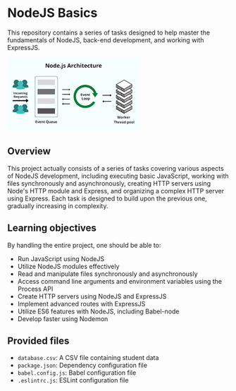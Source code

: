 # NodeJS Basics
This repository contains a series of tasks designed to help master the fundamentals of NodeJS, back-end development, and working with ExpressJS. 

![Node.JS architecture](image.png)

## Overview
This project actually consists of a series of tasks covering various aspects of NodeJS development, including executing basic JavaScript, working with files synchronously and asynchronously, creating HTTP servers using Node's HTTP module and Express, and organizing a complex HTTP server using Express. Each task is designed to build upon the previous one, gradually increasing in complexity.

## Learning objectives
By handling the entire project, one should be able to:
- Run JavaScript using NodeJS
- Utilize NodeJS modules effectively
- Read and manipulate files synchronously and asynchronously
- Access command line arguments and environment variables using the Process API
- Create HTTP servers using NodeJS and ExpressJS
- Implement advanced routes with ExpressJS
- Utilize ES6 features with NodeJS, including Babel-node
- Develop faster using Nodemon

## Provided files
- `database.csv`: A CSV file containing student data
- `package.json`: Dependency configuration file
- `babel.config.js`: Babel configuration file
- `.eslintrc.js`: ESLint configuration file
